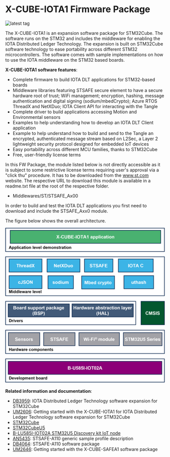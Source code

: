 # X-CUBE-IOTA1 Firmware Package

![latest tag](https://img.shields.io/github/v/tag/STMicroelectronics/x-cube-iota1.svg?color=brightgreen)

The X-CUBE-IOTA1 is an expansion software package for STM32Cube.
The software runs on the STM32 and includes the middleware 
for enabling the IOTA Distributed Ledger Technology. The expansion 
is built on STM32Cube software technology to ease portability across 
different STM32 microcontrollers. The software comes with sample 
implementations on how to use the IOTA middleware on the STM32 based 
boards.

**X-CUBE-IOTA1 software features**:

- Complete firmware to build IOTA DLT applications for STM32-based boards
- Middleware libraries featuring STSAFE secure element to have a secure hardware root of trust; WiFi management; encryption, hashing, message authentication and digital signing (sodium/mbedCrypto); Azure RTOS ThreadX and NetXDuo; IOTA Client API for interacting with the Tangle
- Complete driver to build applications accessing Motion and Environmental sensors
- Examples to help understanding how to develop an IOTA DLT Client application
- Example to help understand how to build and send to the Tangle an encrypted, authenticated message stream based on L2Sec, a Layer 2 lightweight security protocol designed for embedded IoT devices
- Easy portability across different MCU families, thanks to STM32Cube
- Free, user-friendly license terms

In this FW Package, the module listed below is not directly accessible as it is subject to some restrictive license terms requiring user's approval via a "click thu" procedure. It has to be downloaded from the www.st.com website. The respective URL to download this module is available in a readme.txt file at the root of the respective folder.

- Middlewares/ST/STSAFE_Ax00

In order to build and test the IOTA DLT applications you first need to download and include the STSAFE_Axx0 module.

The figure below shows the overall architecture.

[![X-CUBE-IOTA1 Block Diagram](_htmresc/X-CUBE-IOTA1_v3.0.0_BlockDiagram.png)]()

**Related information and documentation**:

- [DB3959](https://www.st.com/resource/en/data_brief/x-cube-iota1.pdf): IOTA Distributed Ledger Technology software expansion for STM32Cube
- [UM2606](https://www.st.com/resource/en/user_manual/dm00628441-getting-started-with-the-iota-distributed-ledger-technology-software-expansion-for-stm32cube-stmicroelectronics.pdf): Getting started with the X-CUBE-IOTA1 for IOTA Distributed Ledger Technology software expansion for STM32Cube
- [STM32Cube](http://www.st.com/stm32cube)
- [STM32CubeU5](https://www.st.com/content/st_com/en/products/embedded-software/mcu-mpu-embedded-software/stm32-embedded-software/stm32cube-mcu-mpu-packages/stm32cubeu5.html)
- [B-LU585I-IOT02A STM32U5 Discovery kit IoT node](https://www.st.com/en/evaluation-tools/b-u585i-iot02a.html)
- [AN5435](https://www.st.com/resource/en/application_note/an5435-stsafea110-generic-sample-profile-description-stmicroelectronics.pdf): STSAFE-A110 generic sample profile description
- [DB4064](https://www.st.com/resource/en/data_brief/x-cube-safea1.pdf): STSAFE-A110 software package
- [UM2646](https://www.st.com/resource/en/user_manual/um2646-getting-started-with-the-xcubesafea1-software-package-stmicroelectronics.pdf): Getting started with the X-CUBE-SAFEA1 software package
